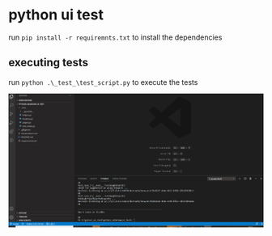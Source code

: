 # python ui test

run `pip install -r requiremnts.txt` to install the dependencies

## executing tests

run `python .\_test_\test_script.py` to execute the tests

<img src="./execution.gif">
